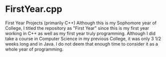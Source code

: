 # FirstYear.cpp
First Year Projects (primarily C++)
  Although this is my Sophomore year of College, I titled the repository as "First Year" since this is my first year working in C++ as well as my first year
  truly programming. Although I did take a course in Computer Science in my previous College, it was only 3 1/2 weeks long and in Java. I do not deem that enough time to
  consider it as a whole year of programming. 
